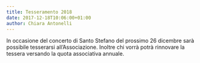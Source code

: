 ```yaml
---
title: Tesseramento 2018
date: 2017-12-18T10:06:00+01:00
author: Chiara Antonelli
---
```

In occasione del concerto di Santo Stefano del prossimo 26 dicembre sarà possibile tesserarsi all&#8217;Associazione.
Inoltre chi vorrà potrà rinnovare la tessera versando la quota associativa annuale.